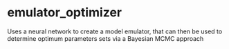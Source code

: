 # emulator_optimizer
Uses a neural network to create a model emulator, that can then be used to determine optimum parameters sets via a Bayesian MCMC approach
